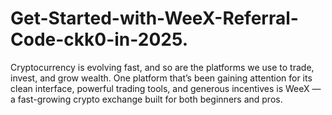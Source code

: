 # Get-Started-with-WeeX-Referral-Code-ckk0-in-2025.
Cryptocurrency is evolving fast, and so are the platforms we use to trade, invest, and grow wealth. One platform that’s been gaining attention for its clean interface, powerful trading tools, and generous incentives is WeeX — a fast-growing crypto exchange built for both beginners and pros.
